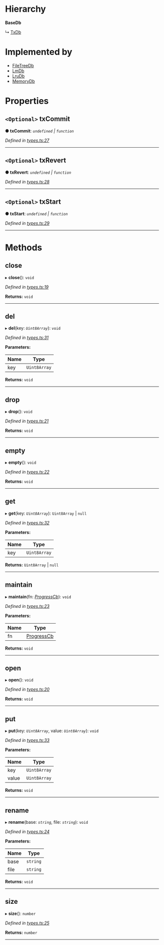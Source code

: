 

# Hierarchy

**BaseDb**

↳  [TxDb](_types_.txdb.md)

# Implemented by

* [FileTreeDb](../classes/_engines_filetreedb_.filetreedb.md)
* [LmDb](../classes/_engines_lmdb_.lmdb.md)
* [LruDb](../classes/_engines_lrudb_.lrudb.md)
* [MemoryDb](../classes/_engines_memorydb_.memorydb.md)

# Properties

<a id="txcommit"></a>

## `<Optional>` txCommit

**● txCommit**: *`undefined` \| `function`*

*Defined in [types.ts:27](https://github.com/polkadot-js/common/blob/302b70e/packages/db/src/types.ts#L27)*

___
<a id="txrevert"></a>

## `<Optional>` txRevert

**● txRevert**: *`undefined` \| `function`*

*Defined in [types.ts:28](https://github.com/polkadot-js/common/blob/302b70e/packages/db/src/types.ts#L28)*

___
<a id="txstart"></a>

## `<Optional>` txStart

**● txStart**: *`undefined` \| `function`*

*Defined in [types.ts:29](https://github.com/polkadot-js/common/blob/302b70e/packages/db/src/types.ts#L29)*

___

# Methods

<a id="close"></a>

##  close

▸ **close**(): `void`

*Defined in [types.ts:19](https://github.com/polkadot-js/common/blob/302b70e/packages/db/src/types.ts#L19)*

**Returns:** `void`

___
<a id="del"></a>

##  del

▸ **del**(key: *`Uint8Array`*): `void`

*Defined in [types.ts:31](https://github.com/polkadot-js/common/blob/302b70e/packages/db/src/types.ts#L31)*

**Parameters:**

| Name | Type |
| ------ | ------ |
| key | `Uint8Array` |

**Returns:** `void`

___
<a id="drop"></a>

##  drop

▸ **drop**(): `void`

*Defined in [types.ts:21](https://github.com/polkadot-js/common/blob/302b70e/packages/db/src/types.ts#L21)*

**Returns:** `void`

___
<a id="empty"></a>

##  empty

▸ **empty**(): `void`

*Defined in [types.ts:22](https://github.com/polkadot-js/common/blob/302b70e/packages/db/src/types.ts#L22)*

**Returns:** `void`

___
<a id="get"></a>

##  get

▸ **get**(key: *`Uint8Array`*): `Uint8Array` \| `null`

*Defined in [types.ts:32](https://github.com/polkadot-js/common/blob/302b70e/packages/db/src/types.ts#L32)*

**Parameters:**

| Name | Type |
| ------ | ------ |
| key | `Uint8Array` |

**Returns:** `Uint8Array` \| `null`

___
<a id="maintain"></a>

##  maintain

▸ **maintain**(fn: *[ProgressCb](../modules/_types_.md#progresscb)*): `void`

*Defined in [types.ts:23](https://github.com/polkadot-js/common/blob/302b70e/packages/db/src/types.ts#L23)*

**Parameters:**

| Name | Type |
| ------ | ------ |
| fn | [ProgressCb](../modules/_types_.md#progresscb) |

**Returns:** `void`

___
<a id="open"></a>

##  open

▸ **open**(): `void`

*Defined in [types.ts:20](https://github.com/polkadot-js/common/blob/302b70e/packages/db/src/types.ts#L20)*

**Returns:** `void`

___
<a id="put"></a>

##  put

▸ **put**(key: *`Uint8Array`*, value: *`Uint8Array`*): `void`

*Defined in [types.ts:33](https://github.com/polkadot-js/common/blob/302b70e/packages/db/src/types.ts#L33)*

**Parameters:**

| Name | Type |
| ------ | ------ |
| key | `Uint8Array` |
| value | `Uint8Array` |

**Returns:** `void`

___
<a id="rename"></a>

##  rename

▸ **rename**(base: *`string`*, file: *`string`*): `void`

*Defined in [types.ts:24](https://github.com/polkadot-js/common/blob/302b70e/packages/db/src/types.ts#L24)*

**Parameters:**

| Name | Type |
| ------ | ------ |
| base | `string` |
| file | `string` |

**Returns:** `void`

___
<a id="size"></a>

##  size

▸ **size**(): `number`

*Defined in [types.ts:25](https://github.com/polkadot-js/common/blob/302b70e/packages/db/src/types.ts#L25)*

**Returns:** `number`

___

